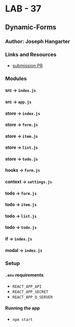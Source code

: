 # LAB - 37

## Dynamic-Forms

### Author: Joseph Hangarter

### Links and Resources
* [submission PR](https://github.com/401-advanced-javascriptnights-joseph/lab-37-Dynamic-Forms/pull/2)

### Modules
#### src -> `index.js`
#### src -> `app.js`
#### store -> `index.js`
#### store -> `form.js`
#### store -> `item.js`
#### store -> `list.js`
#### store -> `todo.js`
#### hooks -> `form.js`
#### context -> `settings.js`
#### todo -> `form.js`
#### todo -> `item.js`
#### todo -> `list.js`
#### todo -> `todo.js`
#### if -> `index.js`
#### modal -> `index.js`

### Setup
#### `.env` requirements
* `REACT_APP_API` 
* `REACT_APP_SECRET` 
* `REACT_APP_Q_SERVER`

#### Running the app
* `npm start`
  
